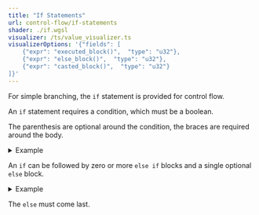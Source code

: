 ```yaml
---
title: "If Statements"
url: control-flow/if-statements
shader: ./if.wgsl
visualizer: /ts/value_visualizer.ts
visualizerOptions: '{"fields": [
    {"expr": "executed_block()",  "type": "u32"},
    {"expr": "else_block()",  "type": "u32"},
    {"expr": "casted_block()",  "type": "u32"}
]}'
---
```


For simple branching, the `if` statement is provided for control flow.

An `if` statement requires a condition, which must be a boolean.

The parenthesis are optional around the condition, the braces are
required around the body.

<details class='example'>
<summary>Example</summary>

<pre><code>if a {
} else if (b) {
}</code></pre>

</details>

An `if` can be followed by zero or more `else if` blocks and a
single optional `else` block.

<details class='example'>
<summary>Example</summary>

<pre><code>if a {
} else if b {
} else if c {
} else {
}</code></pre>

</details>

The `else` must come last.
